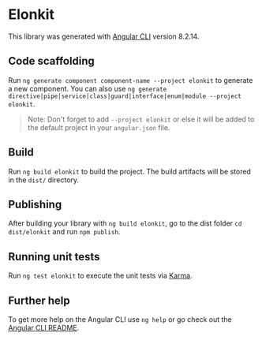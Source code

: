 # Elonkit

This library was generated with [Angular CLI](https://github.com/angular/angular-cli) version 8.2.14.

## Code scaffolding

Run `ng generate component component-name --project elonkit` to generate a new component. You can also use `ng generate directive|pipe|service|class|guard|interface|enum|module --project elonkit`.
> Note: Don't forget to add `--project elonkit` or else it will be added to the default project in your `angular.json` file. 

## Build

Run `ng build elonkit` to build the project. The build artifacts will be stored in the `dist/` directory.

## Publishing

After building your library with `ng build elonkit`, go to the dist folder `cd dist/elonkit` and run `npm publish`.

## Running unit tests

Run `ng test elonkit` to execute the unit tests via [Karma](https://karma-runner.github.io).

## Further help

To get more help on the Angular CLI use `ng help` or go check out the [Angular CLI README](https://github.com/angular/angular-cli/blob/master/README.md).
